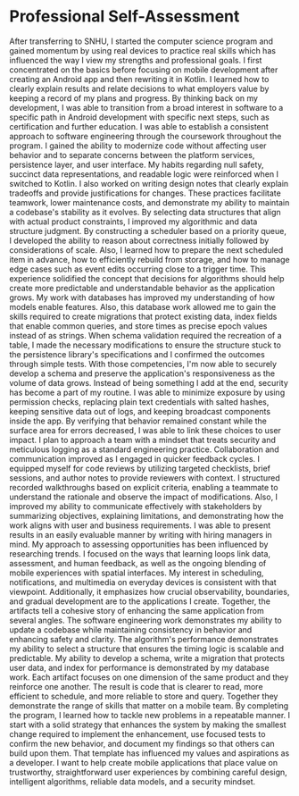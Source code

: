 # **Professional Self-Assessment**
  After transferring to SNHU, I started the computer science program and gained momentum by using real devices to practice real skills which has influenced the way I view my strengths and professional goals. I first concentrated on the basics before focusing on mobile development after creating an Android app and then rewriting it in Kotlin. I learned how to clearly explain results and relate decisions to what employers value by keeping a record of my plans and progress. By thinking back on my development, I was able to transition from a broad interest in software to a specific path in Android development with specific next steps, such as certification and further education.
  I was able to establish a consistent approach to software engineering through the coursework throughout the program. I gained the ability to modernize code without affecting user behavior and to separate concerns between the platform services, persistence layer, and user interface. My habits regarding null safety, succinct data representations, and readable logic were reinforced when I switched to Kotlin. I also worked on writing design notes that clearly explain tradeoffs and provide justifications for changes. These practices facilitate teamwork, lower maintenance costs, and demonstrate my ability to maintain a codebase's stability as it evolves.
  By selecting data structures that align with actual product constraints, I improved my algorithmic and data structure judgment. By constructing a scheduler based on a priority queue, I developed the ability to reason about correctness initially followed by considerations of scale. Also, I learned how to prepare the next scheduled item in advance, how to efficiently rebuild from storage, and how to manage edge cases such as event edits occurring close to a trigger time. This experience solidified the concept that decisions for algorithms should help create more predictable and understandable behavior as the application grows.
  My work with databases has improved my understanding of how models enable features. Also, this database work allowed me to gain the skills required to create migrations that protect existing data, index fields that enable common queries, and store times as precise epoch values instead of as strings. When schema validation required the recreation of a table, I made the necessary modifications to ensure the structure stuck to the persistence library's specifications and I confirmed the outcomes through simple tests. With those competencies, I'm now able to securely develop a schema and preserve the application's responsiveness as the volume of data grows.
  Instead of being something I add at the end, security has become a part of my routine. I was able to minimize exposure by using permission checks, replacing plain text credentials with salted hashes, keeping sensitive data out of logs, and keeping broadcast components inside the app. By verifying that behavior remained constant while the surface area for errors decreased, I was able to link these choices to user impact. I plan to approach a team with a mindset that treats security and meticulous logging as a standard engineering practice.
  Collaboration and communication improved as I engaged in quicker feedback cycles. I equipped myself for code reviews by utilizing targeted checklists, brief sessions, and author notes to provide reviewers with context. I structured recorded walkthroughs based on explicit criteria, enabling a teammate to understand the rationale and observe the impact of modifications. Also, I improved my ability to communicate effectively with stakeholders by summarizing objectives, explaining limitations, and demonstrating how the work aligns with user and business requirements. I was able to present results in an easily evaluable manner by writing with hiring managers in mind.
  My approach to assessing opportunities has been influenced by researching trends. I focused on the ways that learning loops link data, assessment, and human feedback, as well as the ongoing blending of mobile experiences with spatial interfaces. My interest in scheduling, notifications, and multimedia on everyday devices is consistent with that viewpoint. Additionally, it emphasizes how crucial observability, boundaries, and gradual development are to the applications I create.
  Together, the artifacts tell a cohesive story of enhancing the same application from several angles. The software engineering work demonstrates my ability to update a codebase while maintaining consistency in behavior and enhancing safety and clarity. The algorithm's performance demonstrates my ability to select a structure that ensures the timing logic is scalable and predictable. My ability to develop a schema, write a migration that protects user data, and index for performance is demonstrated by my database work. Each artifact focuses on one dimension of the same product and they reinforce one another. The result is code that is clearer to read, more efficient to schedule, and more reliable to store and query. Together they demonstrate the range of skills that matter on a mobile team.
  By completing the program, I learned how to tackle new problems in a repeatable manner. I start with a solid strategy that enhances the system by making the smallest change required to implement the enhancement, use focused tests to confirm the new behavior, and document my findings so that others can build upon them. That template has influenced my values and aspirations as a developer. I want to help create mobile applications that place value on trustworthy, straightforward user experiences by combining careful design, intelligent algorithms, reliable data models, and a security mindset.
